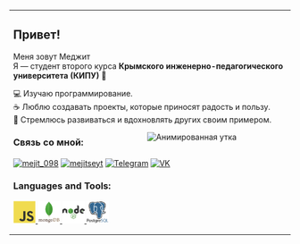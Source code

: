 <p align="center">
  <table>
    <tr>
      <td style="vertical-align: top; width: 60%; text-align: left;">

  ##  Привет!

  Меня зовут Меджит   
  Я — студент второго курса 
  **Крымского инженерно-педагогического университета (КИПУ)** 🏫  

  💻 Изучаю программирование.  
  ☕ Люблю создавать проекты, которые приносят радость и пользу.  
  🚀 Стремлюсь развиваться и вдохновлять других своим примером.

<img align="right" src="https://i.gifer.com/XOsX.gif" alt="Анимированная утка" width="250"/>
</p>



<h3 align="left">Связь со мной:</h3>
<p align="left">
<a href="https://instagram.com/mejit_098" target="blank"><img align="center" src="https://raw.githubusercontent.com/rahuldkjain/github-profile-readme-generator/master/src/images/icons/Social/instagram.svg" alt="mejit_098" height="30" width="40" /></a>
<a href="https://discord.gg/mejitseyt" target="blank"><img align="center" src="https://raw.githubusercontent.com/rahuldkjain/github-profile-readme-generator/master/src/images/icons/Social/discord.svg" alt="mejitseyt" height="30" width="40" /></a>
<a href="https://t.me/mejit98" target="blank">
<img align="center" src="https://cdn.jsdelivr.net/gh/simple-icons/simple-icons/icons/telegram.svg" alt="Telegram" height="30" width="40" style="fill:#0088cc;" /></a>
<a href="https://vk.com/id589851040" target="blank">
<img align="center" src="https://cdn.jsdelivr.net/gh/simple-icons/simple-icons/icons/vk.svg" alt="VK" height="30" width="40" style="fill:#4c75a3;" /></a>
</p>
<h3 align="left">Languages and Tools:</h3>
<p align="left"> <a href="https://developer.mozilla.org/en-US/docs/Web/JavaScript" target="_blank" rel="noreferrer"> <img src="https://raw.githubusercontent.com/devicons/devicon/master/icons/javascript/javascript-original.svg" alt="javascript" width="40" height="40"/> </a> <a href="https://www.mongodb.com/" target="_blank" rel="noreferrer"> <img src="https://raw.githubusercontent.com/devicons/devicon/master/icons/mongodb/mongodb-original-wordmark.svg" alt="mongodb" width="40" height="40"/> </a> <a href="https://nodejs.org" target="_blank" rel="noreferrer"> <img src="https://raw.githubusercontent.com/devicons/devicon/master/icons/nodejs/nodejs-original-wordmark.svg" alt="nodejs" width="40" height="40"/> </a> <a href="https://www.postgresql.org" target="_blank" rel="noreferrer"> <img src="https://raw.githubusercontent.com/devicons/devicon/master/icons/postgresql/postgresql-original-wordmark.svg" alt="postgresql" width="40" height="40"/> </a> </p>
